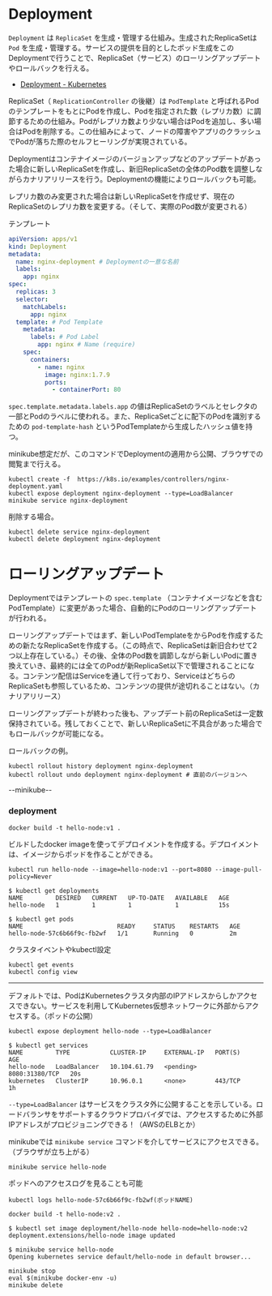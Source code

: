 # Deployment

`Deployment` は `ReplicaSet` を生成・管理する仕組み。生成されたReplicaSetは `Pod` を生成・管理する。サービスの提供を目的としたポッド生成をこのDeploymentで行うことで、ReplicaSet（サービス）のローリングアップデートやロールバックを行える。

- [Deployment - Kubernetes](https://kubernetes.io/docs/concepts/workloads/controllers/deployment/)

ReplicaSet（ `ReplicationController` の後継）は `PodTemplate` と呼ばれるPodのテンプレートをもとにPodを作成し、Podを指定された数（レプリカ数）に調節するための仕組み。Podがレプリカ数より少ない場合はPodを追加し、多い場合はPodを削除する。この仕組みによって、ノードの障害やアプリのクラッシュでPodが落ちた際のセルフヒーリングが実現されている。

Deploymentはコンテナイメージのバージョンアップなどのアップデートがあった場合に新しいReplicaSetを作成し、新旧ReplicaSetの全体のPod数を調整しながらカナリアリリースを行う。Deploymentの機能によりロールバックも可能。

レプリカ数のみ変更された場合は新しいReplicaSetを作成せず、現在のReplicaSetのレプリカ数を変更する。（そして、実際のPod数が変更される）

テンプレート

```yaml
apiVersion: apps/v1
kind: Deployment
metadata:
  name: nginx-deployment # Deploymentの一意な名前
  labels:
    app: nginx
spec:
  replicas: 3
  selector:
    matchLabels:
      app: nginx
  template: # Pod Template
    metadata:
      labels: # Pod Label
        app: nginx # Name (require)
    spec:
      containers:
        - name: nginx
          image: nginx:1.7.9
          ports:
            - containerPort: 80
```

`spec.template.metadata.labels.app` の値はReplicaSetのラベルとセレクタの一部とPodのラベルに使われる。また、ReplicaSetごとに配下のPodを識別するための `pod-template-hash` というPodTemplateから生成したハッシュ値を持つ。

minikube想定だが、このコマンドでDeploymentの適用から公開、ブラウザでの閲覧まで行える。

```
kubectl create -f  https://k8s.io/examples/controllers/nginx-deployment.yaml
kubectl expose deployment nginx-deployment --type=LoadBalancer
minikube service nginx-deployment
```

削除する場合。

```
kubectl delete service nginx-deployment
kubectl delete deployment nginx-deployment
```

# ローリングアップデート

Deploymentではテンプレートの `spec.template` （コンテナイメージなどを含むPodTemplate）に変更があった場合、自動的にPodのローリングアップデートが行われる。

ローリングアップデートではまず、新しいPodTemplateをからPodを作成するための新たなReplicaSetを作成する。（この時点で、ReplicaSetは新旧合わせて2つ以上存在している。）その後、全体のPod数を調節しながら新しいPodに置き換えていき、最終的には全てのPodが新ReplicaSet以下で管理されることになる。コンテンツ配信はServiceを通して行っており、ServiceはどちらのReplicaSetも参照しているため、コンテンツの提供が途切れることはない。（カナリアリリース）

ローリングアップデートが終わった後も、アップデート前のReplicaSetは一定数保持されている。残しておくことで、新しいReplicaSetに不具合があった場合でもロールバックが可能になる。

ロールバックの例。

```
kubectl rollout history deployment nginx-deployment
kubectl rollout undo deployment nginx-deployment # 直前のバージョンへ
```




--minikube--

### deployment



```
docker build -t hello-node:v1 .
```

ビルドしたdocker imageを使ってデプロイメントを作成する。デプロイメントは、イメージからポッドを作ることができる。

```
kubectl run hello-node --image=hello-node:v1 --port=8080 --image-pull-policy=Never
```

```
$ kubectl get deployments
NAME         DESIRED   CURRENT   UP-TO-DATE   AVAILABLE   AGE
hello-node   1         1         1            1           15s

$ kubectl get pods
NAME                          READY     STATUS    RESTARTS   AGE
hello-node-57c6b66f9c-fb2wf   1/1       Running   0          2m
```

クラスタイベントやkubectl設定

```
kubectl get events
kubectl config view
```

---

デフォルトでは、PodはKubernetesクラスタ内部のIPアドレスからしかアクセスできない。サービスを利用してKubernetes仮想ネットワークに外部からアクセスする。（ポッドの公開）

```
kubectl expose deployment hello-node --type=LoadBalancer
```

```
$ kubectl get services
NAME         TYPE           CLUSTER-IP     EXTERNAL-IP   PORT(S)          AGE
hello-node   LoadBalancer   10.104.61.79   <pending>     8080:31380/TCP   20s
kubernetes   ClusterIP      10.96.0.1      <none>        443/TCP          1h
```

`--type=LoadBalancer` はサービスをクラスタ外に公開することを示している。ロードバランサをサポートするクラウドプロバイダでは、アクセスするために外部IPアドレスがプロビジョニングできる！（AWSのELBとか）

minikubeでは `minikube service` コマンドを介してサービスにアクセスできる。（ブラウザが立ち上がる）

```
minikube service hello-node
```

ポッドへのアクセスログを見ることも可能

```
kubectl logs hello-node-57c6b66f9c-fb2wf(ポッドNAME)
```


```
docker build -t hello-node:v2 .
```

```
$ kubectl set image deployment/hello-node hello-node=hello-node:v2
deployment.extensions/hello-node image updated
```

```
$ minikube service hello-node
Opening kubernetes service default/hello-node in default browser...
```

```
minikube stop
eval $(minikube docker-env -u)
minikube delete
```
